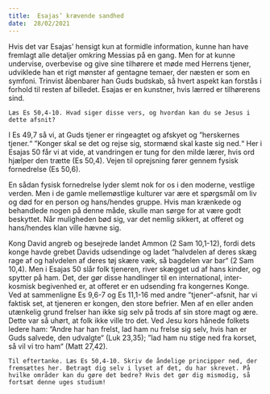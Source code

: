 ```yaml
---
title:  Esajas’ krævende sandhed
date:  28/02/2021
---
```


Hvis det var Esajas’ hensigt kun at formidle information, kunne han have fremlagt alle detaljer omkring Messias på en gang. Men for at kunne undervise, overbevise og give sine tilhørere et møde med Herrens tjener, udviklede han et rigt mønster af gentagne temaer, der næsten er som en symfoni. Trinvist åbenbarer han Guds budskab, så hvert aspekt kan forstås i forhold til resten af billedet. Esajas er en kunstner, hvis lærred er tilhørerens sind.

`Læs Es 50,4-10. Hvad siger disse vers, og hvordan kan du se Jesus i dette afsnit?`

I Es 49,7 så vi, at Guds tjener er ringeagtet og afskyet og ”herskernes tjener.“ ”Konger skal se det og rejse sig, stormænd skal kaste sig ned.“ Her i Esajas 50 får vi at vide, at vandringen er tung for den milde lærer, hvis ord hjælper den trætte (Es 50,4). Vejen til oprejsning fører gennem fysisk fornedrelse (Es 50,6).

En sådan fysisk fornedrelse lyder slemt nok for os i den moderne, vestlige verden. Men i de gamle mellemøstlige kulturer var ære et spørgsmål om liv og død for en person og hans/hendes gruppe. Hvis man krænkede og behandlede nogen på denne måde, skulle man sørge for at være godt beskyttet. Når muligheden bød sig, var det nemlig sikkert, at offeret og hans/hendes klan ville hævne sig.

Kong David angreb og besejrede landet Ammon (2 Sam 10,1-12), fordi dets konge havde grebet Davids udsendinge og ladet ”halvdelen af deres skæg rage af og halvdelen af deres tøj skære væk, så bagdelen var bar“ (2 Sam 10,4). Men i Esajas 50 slår folk tjeneren, river skægget ud af hans kinder, og spytter på ham. Det, der gør disse handlinger til en international, inter-kosmisk begivenhed er, at offeret er en udsending fra kongernes Konge. Ved at sammenligne Es 9,6-7 og Es 11,1-16 med andre ”tjener“-afsnit, har vi faktisk set, at tjeneren er kongen, den store befrier. Men af en eller anden utænkelig grund frelser han ikke sig selv på trods af sin store magt og ære. Dette var så uhørt, at folk ikke ville tro det. Ved Jesu kors hånede folkets ledere ham: ”Andre har han frelst, lad ham nu frelse sig selv, hvis han er Guds salvede, den udvalgte“ (Luk 23,35); ”lad ham nu stige ned fra korset, så vil vi tro ham“ (Matt 27,42).

`Til eftertanke. Læs Es 50,4-10. Skriv de åndelige principper ned, der fremsættes her. Betragt dig selv i lyset af det, du har skrevet. På hvilke områder kan du gøre det bedre? Hvis det gør dig mismodig, så fortsæt denne uges studium!`